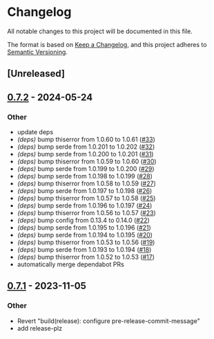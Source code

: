 # Changelog
All notable changes to this project will be documented in this file.

The format is based on [Keep a Changelog](https://keepachangelog.com/en/1.0.0/),
and this project adheres to [Semantic Versioning](https://semver.org/spec/v2.0.0.html).

## [Unreleased]

## [0.7.2](https://github.com/hseeberger/configured/compare/v0.7.1...v0.7.2) - 2024-05-24

### Other
- update deps
- *(deps)* bump thiserror from 1.0.60 to 1.0.61 ([#33](https://github.com/hseeberger/configured/pull/33))
- *(deps)* bump serde from 1.0.201 to 1.0.202 ([#32](https://github.com/hseeberger/configured/pull/32))
- *(deps)* bump serde from 1.0.200 to 1.0.201 ([#31](https://github.com/hseeberger/configured/pull/31))
- *(deps)* bump thiserror from 1.0.59 to 1.0.60 ([#30](https://github.com/hseeberger/configured/pull/30))
- *(deps)* bump serde from 1.0.199 to 1.0.200 ([#29](https://github.com/hseeberger/configured/pull/29))
- *(deps)* bump serde from 1.0.198 to 1.0.199 ([#28](https://github.com/hseeberger/configured/pull/28))
- *(deps)* bump thiserror from 1.0.58 to 1.0.59 ([#27](https://github.com/hseeberger/configured/pull/27))
- *(deps)* bump serde from 1.0.197 to 1.0.198 ([#26](https://github.com/hseeberger/configured/pull/26))
- *(deps)* bump thiserror from 1.0.57 to 1.0.58 ([#25](https://github.com/hseeberger/configured/pull/25))
- *(deps)* bump serde from 1.0.196 to 1.0.197 ([#24](https://github.com/hseeberger/configured/pull/24))
- *(deps)* bump thiserror from 1.0.56 to 1.0.57 ([#23](https://github.com/hseeberger/configured/pull/23))
- *(deps)* bump config from 0.13.4 to 0.14.0 ([#22](https://github.com/hseeberger/configured/pull/22))
- *(deps)* bump serde from 1.0.195 to 1.0.196 ([#21](https://github.com/hseeberger/configured/pull/21))
- *(deps)* bump serde from 1.0.194 to 1.0.195 ([#20](https://github.com/hseeberger/configured/pull/20))
- *(deps)* bump thiserror from 1.0.53 to 1.0.56 ([#19](https://github.com/hseeberger/configured/pull/19))
- *(deps)* bump serde from 1.0.193 to 1.0.194 ([#18](https://github.com/hseeberger/configured/pull/18))
- *(deps)* bump thiserror from 1.0.52 to 1.0.53 ([#17](https://github.com/hseeberger/configured/pull/17))
- automatically merge dependabot PRs

## [0.7.1](https://github.com/hseeberger/configured/compare/v0.7.0...v0.7.1) - 2023-11-05

### Other
- Revert "build(release): configure pre-release-commit-message"
- add release-plz
